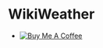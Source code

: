 # WikiWeather
- [![Buy Me A Coffee](https://www.buymeacoffee.com/assets/img/custom_images/orange_img.png)](https://www.buymeacoffee.com/abdessattar)
